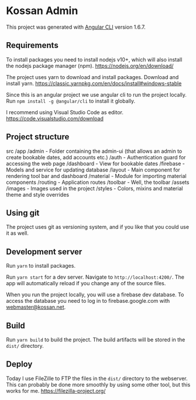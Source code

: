 # Kossan Admin

This project was generated with [Angular CLI](https://github.com/angular/angular-cli) version 1.6.7.

## Requirements

To install packages you need to install nodejs v10+, which will also install the nodejs package manager (npm).
https://nodejs.org/en/download/

The project uses yarn to download and install packages. Download and install yarn.
https://classic.yarnpkg.com/en/docs/install#windows-stable

Since this is an angular project we use angular cli to run the project locally.
Run `npm install -g @angular/cli` to install it globally.

I recommend using Visual Studio Code as editor.
https://code.visualstudio.com/download

## Project structure

src
    /app
        /admin - Folder containing the admin-ui (that allows an admin to create bookable dates, add accounts etc.)
        /auth - Authentication guard for accessing the web page
        /dashboard - View for bookable dates
        /firebase - Models and service for updating database
        /layout - Main component for rendering tool bar and dashboard
        /material - Module for importing material components
        /routing - Application routes
        /toolbar - Well, the toolbar
    /assets
        /images - Images used in the project
        /styles - Colors, mixins and material theme and style overrides

## Using git

The project uses git as versioning system, and if you like that you could use it as well. 

## Development server

Run `yarn` to install packages.

Run `yarn start` for a dev server. Navigate to `http://localhost:4200/`. The app will automatically reload if you change any of the source files.

When you run the project locally, you will use a firebase dev database. To access the database you need to log in to firebase.google.com with webmaster@kossan.net.

## Build

Run `yarn build` to build the project. The build artifacts will be stored in the `dist/` directory.

## Deploy

Today I use FileZille to FTP the files in the `dist/` directory to the webserver. This can probably be done more smoothly by using some other tool, but this works for me.
https://filezilla-project.org/


